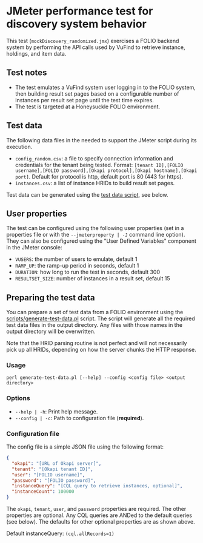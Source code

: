 # JMeter performance test for discovery system behavior

This test (`mockDiscovery_randomized.jmx`) exercises a FOLIO backend system by performing the API calls used by VuFind to retrieve instance, holdings, and item data.

## Test notes

* The test emulates a VuFind system user logging in to the FOLIO system, then building result set pages based on a configurable number of instances per result set page until the test time expires.
* The test is targeted at a Honeysuckle FOLIO environment.

## Test data

The following data files in the needed to support the JMeter script during its execution. 

- `config_random.csv`: a file to specify connection information and credentials for the tenant being tested. Format: `[tenant ID],[FOLIO username],[FOLIO password],[Okapi protocol],[Okapi hostname],[Okapi port]`. Default for protocol is http, default port is 80 (443 for https).
- `instances.csv`: a list of instance HRIDs to build result set pages.

Test data can be generated using the [test data script](#preparing-the-test-data), see below.

## User properties

The test can be configured using the following user properties (set in a properties file or with the `--jmeterproperty | -J` command line option). They can also be configured using the "User Defined Variables" component in the JMeter console:

- `VUSERS`: the number of users to emulate, default 1
- `RAMP_UP`: the ramp-up period in seconds, default 1
- `DURATION`: how long to run the test in seconds, default 300
- `RESULTSET_SIZE`: number of instances in a result set, default 15

## Preparing the test data

You can prepare a set of test data from a FOLIO environment using the [scripts/generate-test-data.pl](scripts/generate-test-data.pl) script. The script will generate all the required test data files in the output directory. Any files with those names in the output directory will be overwritten.

Note that the HRID parsing routine is not perfect and will not necessarily pick up all HRIDs, depending on how the server chunks the HTTP response.

### Usage

    perl generate-test-data.pl [--help] --config <config file> <output directory>

### Options

- `--help | -h`: Print help message.
- `--config | -c`: Path to configuration file (**required**).

### Configuration file

The config file is a simple JSON file using the following format:

```json
{
  "okapi": "[URL of Okapi server]",
  "tenant": "[Okapi tenant ID]",
  "user": "[FOLIO username]",
  "password": "[FOLIO password]",
  "instanceQuery": "[CQL query to retrieve instances, optional]",
  "instanceCount": 100000
}
```

The `okapi`, `tenant`, `user`, and `password` properties are required. The other properties are optional. Any CQL queries are ANDed to the default queries (see below). The defaults for other optional properties are as shown above.

Default instanceQuery: `(cql.allRecords=1)`
